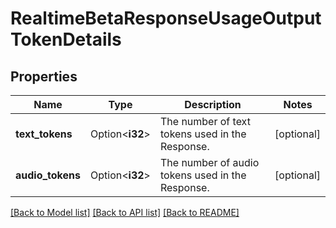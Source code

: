 # RealtimeBetaResponseUsageOutputTokenDetails

## Properties

Name | Type | Description | Notes
------------ | ------------- | ------------- | -------------
**text_tokens** | Option<**i32**> | The number of text tokens used in the Response. | [optional]
**audio_tokens** | Option<**i32**> | The number of audio tokens used in the Response. | [optional]

[[Back to Model list]](../README.md#documentation-for-models) [[Back to API list]](../README.md#documentation-for-api-endpoints) [[Back to README]](../README.md)


